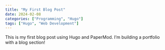 ```yaml
---
title: "My First Blog Post"
date: 2024-02-08
categories: ["Programming", "Hugo"]
tags: ["Hugo", "Web Development"]
---
```


This is my first blog post using Hugo and PaperMod. I’m building a portfolio with a blog section!
